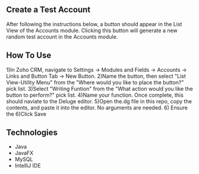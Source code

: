 Create a Test Account
-------------
After following the instructions below, a button should appear in the List View of the Accounts module. Clicking this button will generate a new random test account in the Accounts module.


How To Use
--------
1)In Zoho CRM, navigate to Settings -> Modules and Fields -> Accounts -> Links and Button Tab -> New Button. 
2)Name the button, then select "List View-Utility Menu" from the "Where would you like to place the button?" pick list.
3)Select "Writing Funtion" from the "What action would you like the button to perform?" pick list. 
4)Name your function. Once complete, this should naviate to the Deluge editor.
5)Open the.dg file in this repo, copy the contents, and paste it into the editor. No arguments are needed. 
6) Ensure the 
6)Click Save


Technologies
---------
- Java
- JavaFX
- MySQL
- IntelliJ IDE
